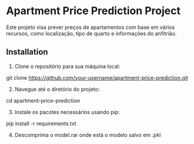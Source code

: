 # Apartment Price Prediction Project

Este projeto visa prever preços de apartamentos com base em vários recursos, como localização, tipo de quarto e informações do anfitrião.
## Installation

1. Clone o repositório para sua máquina local:

git clone https://github.com/your-username/apartment-price-prediction.git


2. Navegue até o diretório do projeto:

cd apartment-price-prediction


3. Instale os pacotes necessários usando pip:

pip install -r requirements.txt

4. Descomprima o model.rar onde está o modelo salvo em .pkl
